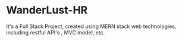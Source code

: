 # WanderLust-HR
It's a Full Stack Project, created using MERN stack web technologies, including restful API's , MVC model, etc.
